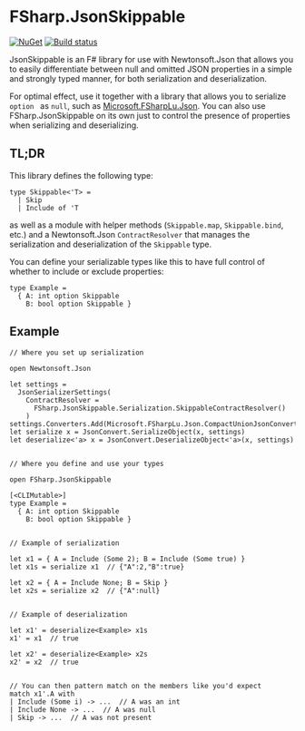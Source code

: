 FSharp.JsonSkippable
====================


[![NuGet](https://img.shields.io/nuget/dt/FSharp.JsonSkippable.svg?style=flat)](https://www.nuget.org/packages/FSharp.JsonSkippable/) [![Build status](https://ci.appveyor.com/api/projects/status/cpc7ej4b31sstihx/branch/master?svg=true)](https://ci.appveyor.com/project/cmeeren/fsharp-jsonskippable/branch/master)

JsonSkippable is an F# library for use with Newtonsoft.Json that allows you to easily differentiate between null and omitted JSON properties in a simple and strongly typed manner, for both serialization and deserialization.

For optimal effect, use it together with a library that allows you to serialize `option ` as `null`, such as [Microsoft.FSharpLu.Json](https://github.com/Microsoft/fsharplu/wiki/FSharpLu.Json). You can also use FSharp.JsonSkippable on its own just to control the presence of properties when serializing and deserializing.

TL;DR
-----

This library defines the following type:

```F#
type Skippable<'T> =
  | Skip
  | Include of 'T
```

as well as a module with helper methods (`Skippable.map`, `Skippable.bind`, etc.) and a Newtonsoft.Json `ContractResolver` that manages the serialization and deserialization of the `Skippable` type.

You can define your serializable types like this to have full control of whether to include or exclude properties:

```F#
type Example =
  { A: int option Skippable
    B: bool option Skippable }
```

Example
-------

```F#
// Where you set up serialization

open Newtonsoft.Json

let settings =
  JsonSerializerSettings(
    ContractResolver = 
      FSharp.JsonSkippable.Serialization.SkippableContractResolver()
    )
settings.Converters.Add(Microsoft.FSharpLu.Json.CompactUnionJsonConverter())
let serialize x = JsonConvert.SerializeObject(x, settings)
let deserialize<'a> x = JsonConvert.DeserializeObject<'a>(x, settings)


// Where you define and use your types

open FSharp.JsonSkippable

[<CLIMutable>]
type Example =
  { A: int option Skippable
    B: bool option Skippable }
    
    
// Example of serialization
    
let x1 = { A = Include (Some 2); B = Include (Some true) }
let x1s = serialize x1  // {"A":2,"B":true}

let x2 = { A = Include None; B = Skip }
let x2s = serialize x2  // {"A":null}


// Example of deserialization

let x1' = deserialize<Example> x1s
x1' = x1  // true

let x2' = deserialize<Example> x2s
x2' = x2  // true


// You can then pattern match on the members like you'd expect
match x1'.A with
| Include (Some i) -> ...  // A was an int
| Include None -> ...  // A was null
| Skip -> ...  // A was not present
```

